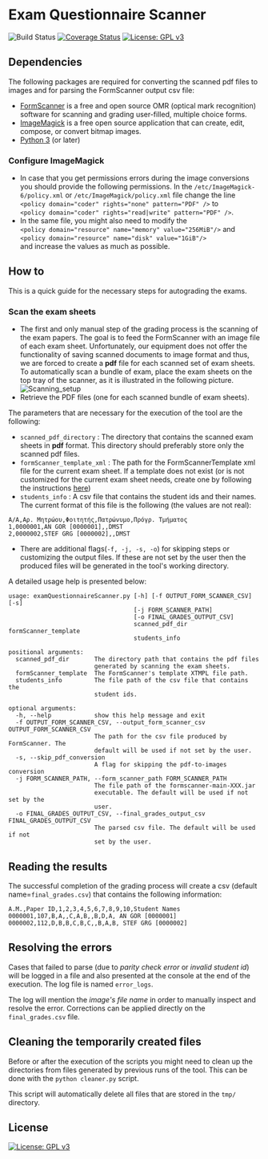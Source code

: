 # Exam Questionnaire Scanner
![Build Status](https://travis-ci.com/AntonisGkortzis/ExamQuestionnaireScanner.svg?branch=master)
[![Coverage Status](https://coveralls.io/repos/github/AntonisGkortzis/ExamQuestionnaireScanner/badge.svg?branch=master)](https://coveralls.io/github/AntonisGkortzis/ExamQuestionnaireScanner?branch=master)
[![License: GPL v3](https://img.shields.io/badge/License-GPL%20v3-blue.svg)](https://www.gnu.org/licenses/gpl-3.0)

## Dependencies
The following packages are required for converting the scanned pdf files to images and for parsing the FormScanner output csv file:
- [FormScanner](http://www.formscanner.org/) is a free and open source OMR (optical mark recognition) software for scanning and grading user-filled, multiple choice forms.
- [ImageMagick](https://www.imagemagick.org/script/index.php) is a free open source application that can create, edit, compose, or convert bitmap images.
- [Python 3](https://www.python.org/) (or later)

### Configure ImageMagick
- In case that you get permissions errors during the image conversions you should provide the following permissions.
In the ```/etc/ImageMagick-6/policy.xml``` or ```/etc/ImageMagick/policy.xml``` file change the line <br />
```<policy domain="coder" rights="none" pattern="PDF" />``` to <br />
```<policy domain="coder" rights="read|write" pattern="PDF" />```.
- In the same file, you might also need to modify the <br /> 
```<policy domain="resource" name="memory" value="256MiB"/>``` and <br /> 
```<policy domain="resource" name="disk" value="1GiB"/>``` <br /> 
and increase the values as much as possible.

## How to
This is a quick guide for the necessary steps for autograding the exams.
### Scan the exam sheets
- The first and only manual step of the grading process is the scanning of the exam papers. The goal is to feed the FormScanner with an image file of each exam sheet.
Unfortunately, our equipment does not offer the functionality of saving scanned documents to image format and thus, we are forced to create a **pdf** file for each scanned set of exam sheets.
To automatically scan a bundle of exam, place the exam sheets on the top tray of the scanner, as it is illustrated in the following picture.
![Scanning_setup](media/scanning_setup.jpg)
- Retrieve the PDF files (one for each scanned bundle of exam sheets).

The parameters that are necessary for the execution of the tool are the following:
- ```scanned_pdf_directory``` : The directory that contains the scanned exam sheets in **pdf** format. This directory should preferably store only the scanned pdf files.
- ```formScanner_template_xml``` : The path for the FormScannerTemplate xml file for the current exam sheet. If a template does not exist (or is not customized for the current exam sheet needs, create one by following the instructions [here](http://www.formscanner.org/quickstart-guide/quickstart-formscanner))
- ```students_info``` : A csv file that contains the student ids and their names. The current format of this file is the following (the values are not real):
```
Α/Α,Αρ. Μητρώου,Φοιτητής,Πατρώνυμο,Πρόγρ. Τμήματος
1,0000001,AN GOR [0000001],,DMST
2,0000002,STEF GRG [0000002],,DMST
```
- There are additional flags(```-f, -j, -s, -o```) for skipping steps or customizing the output files. If these are not set by the user then the produced files will be generated in the tool's working directory.

A detailed usage help is presented below:
```
usage: examQuestionnaireScanner.py [-h] [-f OUTPUT_FORM_SCANNER_CSV] [-s]
                                   [-j FORM_SCANNER_PATH]
                                   [-o FINAL_GRADES_OUTPUT_CSV]
                                   scanned_pdf_dir formScanner_template
                                   students_info

positional arguments:
  scanned_pdf_dir       The directory path that contains the pdf files
                        generated by scanning the exam sheets.
  formScanner_template  The FormScanner's template XTMPL file path.
  students_info         The file path of the csv file that contains the
                        student ids.

optional arguments:
  -h, --help            show this help message and exit
  -f OUTPUT_FORM_SCANNER_CSV, --output_form_scanner_csv OUTPUT_FORM_SCANNER_CSV
                        The path for the csv file produced by FormScanner. The
                        default will be used if not set by the user.
  -s, --skip_pdf_conversion
                        A flag for skipping the pdf-to-images conversion
  -j FORM_SCANNER_PATH, --form_scanner_path FORM_SCANNER_PATH
                        The file path of the formscanner-main-XXX.jar
                        executable. The default will be used if not set by the
                        user.
  -o FINAL_GRADES_OUTPUT_CSV, --final_grades_output_csv FINAL_GRADES_OUTPUT_CSV
                        The parsed csv file. The default will be used if not
                        set by the user.
```  

## Reading the results
The successful completion of the grading process will create a csv (default name=```final_grades.csv```) that contains the following information:
```
A.M.,Paper ID,1,2,3,4,5,6,7,8,9,10,Student Names
0000001,107,B,A,,C,A,B,,B,D,A, AN GOR [0000001]
0000002,112,D,B,B,C,B,C,,B,A,B, STEF GRG [0000002]
```

## Resolving the errors
Cases that failed to parse (due to *parity check error* or *invalid student id*) will be logged in a file and also presented at the console at the end of the execution. The log file is named ```error_logs```.

The log will mention the *image's file name* in order to manually inspect and resolve the error. Corrections can be applied directly on the ```final_grades.csv``` file.  

## Cleaning the temporarily created files
Before or after the execution of the scripts you might need to clean up the directories from files generated by previous runs of the tool. This can be done with the ```python cleaner.py``` script.

This script will automatically delete all files that are stored in the ```tmp/``` directory.

## License
[![License: GPL v3](https://img.shields.io/badge/License-GPL%20v3-blue.svg)](https://www.gnu.org/licenses/gpl-3.0)
